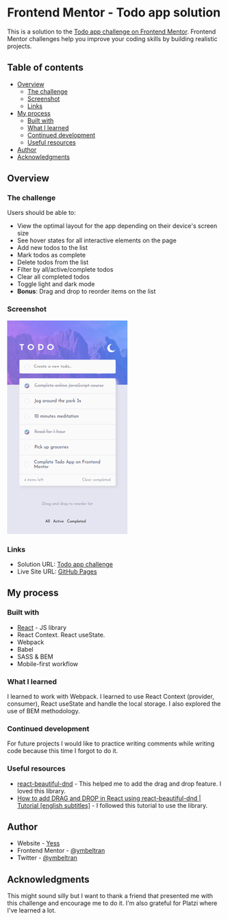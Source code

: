 # Frontend Mentor - Todo app solution

This is a solution to the [Todo app challenge on Frontend Mentor](https://www.frontendmentor.io/challenges/todo-app-Su1_KokOW). Frontend Mentor challenges help you improve your coding skills by building realistic projects. 

## Table of contents

- [Overview](#overview)
  - [The challenge](#the-challenge)
  - [Screenshot](#screenshot)
  - [Links](#links)
- [My process](#my-process)
  - [Built with](#built-with)
  - [What I learned](#what-i-learned)
  - [Continued development](#continued-development)
  - [Useful resources](#useful-resources)
- [Author](#author)
- [Acknowledgments](#acknowledgments)

## Overview

### The challenge

Users should be able to:

- View the optimal layout for the app depending on their device's screen size
- See hover states for all interactive elements on the page
- Add new todos to the list
- Mark todos as complete
- Delete todos from the list
- Filter by all/active/complete todos
- Clear all completed todos
- Toggle light and dark mode
- **Bonus**: Drag and drop to reorder items on the list

### Screenshot

![Todo app](./screenshot.png)

### Links

- Solution URL: [Todo app challenge](https://github.com/ymbeltran/todo-app.git)
- Live Site URL: [GitHub Pages](https://ymbeltran.github.io/todo-app/)

## My process

### Built with

- [React](https://reactjs.org/) - JS library
- React Context. React useState. 
- Webpack
- Babel
- SASS & BEM
- Mobile-first workflow


### What I learned

I learned to work with Webpack. I learned to use React Context (provider, consumer), React useState and handle the local storage. I also explored the use of BEM methodology.

### Continued development

For future projects I would like to practice writing comments while writing code because this time I forgot to do it.

### Useful resources

- [react-beautiful-dnd](https://github.com/atlassian/react-beautiful-dnd) - This helped me to add the drag and drop feature. I loved this library.
- [How to add DRAG and DROP in React using react-beautiful-dnd | Tutorial [english subtitles]](https://www.youtube.com/watch?v=bZsMWorjtFI) - I followed this tutorial to use the library.

## Author

- Website - [Yess](https://yesse.co)
- Frontend Mentor - [@ymbeltran](https://www.frontendmentor.io/profile/ymbeltran)
- Twitter - [@ymbeltran](https://www.twitter.com/ymbeltran)


## Acknowledgments

This might sound silly but I want to thank a friend that presented me with this challenge and encourage me to do it. I'm also grateful for Platzi where I've learned a lot.
